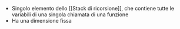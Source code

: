 - Singolo elemento dello [[Stack di ricorsione]], che contiene tutte le variabili di una singola chiamata di una funzione
- Ha una dimensione fissa